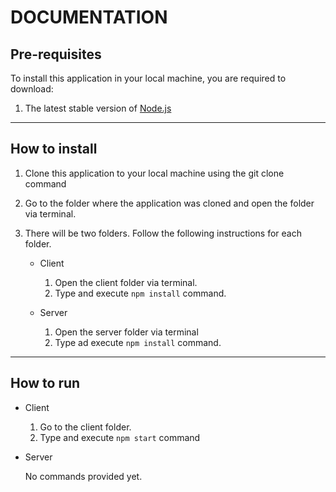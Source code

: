 # **DOCUMENTATION**

## **Pre-requisites**

To install this application in your local machine, you are required to download:

1. The latest stable version of [Node.js](https://nodejs.org/en/download/)

___

## **How to install**

1. Clone this application to your local machine using the git clone command
1. Go to the folder where the application was cloned and open the folder via terminal.
1. There will be two folders. Follow the following instructions for each folder.

    * Client

        1. Open the client folder via terminal.
        1. Type and execute `npm install` command.

    * Server

        1. Open the server folder via terminal
        1. Type ad execute `npm install` command.

___


## **How to run**

* Client

    1. Go to the client folder.
    1. Type and execute `npm start` command

* Server

    No commands provided yet.